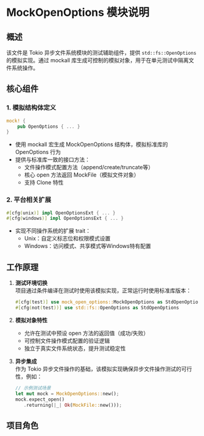 # MockOpenOptions 模块说明

## 概述
该文件是 Tokio 异步文件系统模块的测试辅助组件，提供 `std::fs::OpenOptions` 的模拟实现。通过 mockall 库生成可控制的模拟对象，用于在单元测试中隔离文件系统操作。

## 核心组件
### 1. 模拟结构体定义
```rust
mock! {
    pub OpenOptions { ... }
}
```
- 使用 mockall 宏生成 MockOpenOptions 结构体，模拟标准库的 OpenOptions 行为
- 提供与标准库一致的接口方法：
  - 文件操作模式配置方法（append/create/truncate等）
  - 核心 open 方法返回 MockFile（模拟文件对象）
  - 支持 Clone 特性

### 2. 平台相关扩展
```rust
#[cfg(unix)] impl OpenOptionsExt { ... }
#[cfg(windows)] impl OpenOptionsExt { ... }
```
- 实现不同操作系统的扩展 trait：
  - Unix：自定义标志位和权限模式设置
  - Windows：访问模式、共享模式等Windows特有配置

## 工作原理
1. **测试环境切换**  
   项目通过条件编译在测试时使用该模拟实现，正常运行时使用标准库版本：
   ```rust
   #[cfg(test)] use mock_open_options::MockOpenOptions as StdOpenOptions
   #[cfg(not(test))] use std::fs::OpenOptions as StdOpenOptions
   ```

2. **模拟对象特性**  
   - 允许在测试中预设 open 方法的返回值（成功/失败）
   - 可控制文件操作模式配置的验证逻辑
   - 独立于真实文件系统状态，提升测试稳定性

3. **异步集成**  
   作为 Tokio 异步文件操作的基础，该模拟实现确保异步文件操作测试的可行性，例如：
   ```rust
   // 示例测试场景
   let mut mock = MockOpenOptions::new();
   mock.expect_open()
      .returning(|_| Ok(MockFile::new()));
   ```

## 项目角色
